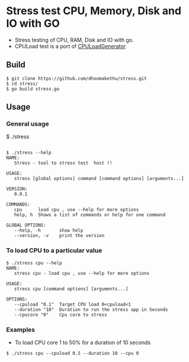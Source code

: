 # **Stress test CPU, Memory, Disk and IO with GO** #

* Stress testing of CPU, RAM, Disk and IO with go.
* CPULoad test is a port of [CPULoadGenerator](https://github.com/GaetanoCarlucci/CPULoadGenerator)

## Build ##

```
$ git clone https://github.com/dhoomakethu/stress.git
$ cd stress/
$ go build stress.go
```

## Usage ##
### General usage ###
$ ./stress <command> <options>
```

$ ./stress --help
NAME:
   Stress - tool to stress test  host !!

USAGE:
   stress [global options] command [command options] [arguments...]

VERSION:
   0.0.1

COMMANDS:
   cpu		load cpu , use --help for more options
   help, h	Shows a list of commands or help for one command

GLOBAL OPTIONS:
   --help, -h		show help
   --version, -v	print the version
```
### To load CPU to a particular value ###
```
$ ./stress cpu --help
NAME:
   stress cpu - load cpu , use --help for more options

USAGE:
   stress cpu [command options] [arguments...]

OPTIONS:
   --cpuload "0.1"	Target CPU load 0<cpuload<1
   --duration "10"	Duration to run the stress app in Seconds
   --cpucore "0"	Cpu core to stress
```
### Examples ###
* To load CPU core 1 to 50% for a duration of 10 seconds 

```
$ ./stress cpu --cpuload 0.5 --duration 10 --cpu 0
```



